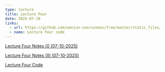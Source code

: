 ```yaml
---
type: lecture
title: Lecture Four
date: 2025-07-10
links:
  - url: https://github.com/wonjun-seo/cosmos/tree/master/static_files/presentations/lecture_four
  - name: Lecture Four code 
---
```


[Lecture Four Notes (I) (07-10-2025)](https://github.com/wonjun-seo/cosmos/tree/master/static_files/presentations/lecture_four/notes/EDA(2).pdf)

[Lecture Four Notes (II) (07-10-2025)](https://github.com/wonjun-seo/cosmos/tree/master/static_files/presentations/lecture_four/notes/EDA(3).pdf)

[Lecture Four Code](https://github.com/wonjun-seo/cosmos/tree/master/static_files/presentations/lecture_four)
